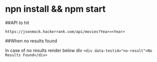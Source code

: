 # npn install && npm start

##API to hit

`https://jsonmock.hackerrank.com/api/movies?Year=<Year>`

##When no results found

In case of no results render below div
`<div data-testid="no-result">No Results Found</div>`
